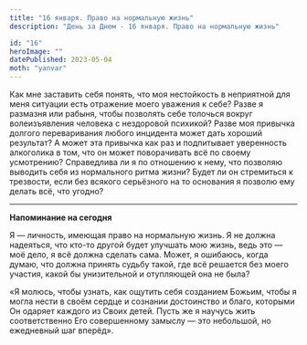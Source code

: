 ```yaml
---
title: "16 января. Право на нормальную жизнь"
description: "День за Днем - 16 января. Право на нормальную жизнь"

id: "16"
heroImage: ""
datePublished: 2023-05-04
moth: "yanvar"
---
```


Как мне заставить себя понять, что моя нестойкость в неприятной для меня
ситуации есть отражение моего уважения к себе? Разве я размазня или рабыня,
чтобы позволять себе толочься вокруг волеизъявления человека с нездоровой
психикой? Разве моя привычка долгого переваривания любого инцидента может дать
хороший результат? А может эта привычка как раз и подпитывает уверенность
алкоголика в том, что он может поворачивать всё по своему усмотрению?
Справедлива ли я по отношению к нему, что позволяю выводить себя из
нормального ритма жизни? Будет ли он стремиться к трезвости, если без всякого
серьёзного на то основания я позволю ему делать всё, что угодно?

---

**Напоминание на сегодня**

Я — личность, имеющая право на нормальную жизнь. Я не должна надеяться, что
кто-то другой будет улучшать мою жизнь, ведь это — моё дело, я всё должна
сделать сама. Может, я ошибаюсь, когда думаю, что должна принять судьбу такой,
где всё решается без моего участия, какой бы унизительной и отупляющей она не
была?

«Я молюсь, чтобы узнать, как ощутить себя созданием Божьим, чтобы я могла
нести в своём сердце и сознании достоинство и благо, которыми Он одаряет
каждого из Своих детей. Пусть же я научусь жить соответственно Его
совершенному замыслу — это небольшой, но ежедневный шаг вперёд».
